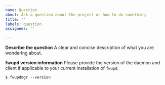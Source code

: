 ```yaml
---
name: Question
about: Ask a question about the project or how to do something
title: ''
labels: question
assignees: ''

---
```


**Describe the question**
A clear and concise description of what you are wondering about.

**fwupd version information**
Please provide the version of the daemon and client if applicable to your current installation of `fwupd`.
```shell
$ fwupdmgr --version
```
